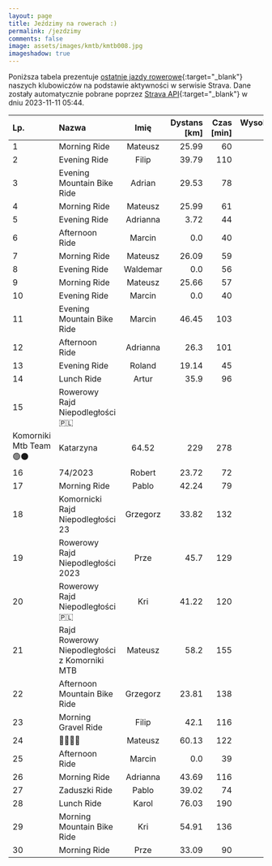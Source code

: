 ```yaml
---
layout: page
title: Jeździmy na rowerach :)
permalink: /jezdzimy
comments: false
image: assets/images/kmtb/kmtb008.jpg
imageshadow: true
---
```


Poniższa tabela prezentuje [ostatnie jazdy rowerowe](https://www.strava.com/clubs/336381){:target="_blank"} naszych klubowiczów na podstawie aktywności w serwisie Strava. Dane zostały automatycznie pobrane poprzez [Strava API](https://developers.strava.com/docs/reference/#api-Clubs-getClubActivitiesById){:target="_blank"} w dniu 2023-11-11 05:44.

Lp. | Nazwa | Imię | Dystans [km] | Czas [min] | Wysokość [m]
:--- | :--- | :---: | ---: | ---: | ---:
1|Morning Ride|Mateusz|25.99|60|62
2|Evening Ride|Filip|39.79|110|165
3|Evening Mountain Bike Ride|Adrian|29.53|78|56
4|Morning Ride|Mateusz|25.99|61|72
5|Evening Ride|Adrianna|3.72|44|35
6|Afternoon Ride|Marcin|0.0|40|
7|Morning Ride|Mateusz|26.09|59|68
8|Evening Ride|Waldemar|0.0|56|
9|Morning Ride|Mateusz|25.66|57|70
10|Evening Ride|Marcin|0.0|40|
11|Evening Mountain Bike Ride|Marcin|46.45|103|160
12|Afternoon Ride|Adrianna|26.3|101|264
13|Evening Ride|Roland|19.14|45|
14|Lunch Ride|Artur|35.9|96|185
15|Rowerowy Rajd Niepodległości 🇵🇱
Komorniki Mtb Team 🟢⚫|Katarzyna|64.52|229|278
16|74/2023|Robert|23.72|72|84
17|Morning Ride|Pablo|42.24|79|147
18|Komornicki Rajd Niepodległości 23|Grzegorz|33.82|132|218
19|Rowerowy Rajd Niepodległości 2023|Prze|45.7|129|272
20|Rowerowy Rajd Niepodległości 🇵🇱|Kri|41.22|120|239
21|Rajd Rowerowy Niepodległości z Komorniki MTB|Mateusz|58.2|155|323
22|Afternoon Mountain Bike Ride|Grzegorz|23.81|138|130
23|Morning Gravel Ride|Filip|42.1|116|199
24|🍂💨🍁💨|Mateusz|60.13|122|178
25|Afternoon Ride|Marcin|0.0|39|
26|Morning Ride|Adrianna|43.69|116|93
27|Zaduszki Ride|Pablo|39.02|74|142
28|Lunch Ride|Karol|76.03|190|213
29|Morning Mountain Bike Ride|Kri|54.91|136|223
30|Morning Ride|Prze|33.09|90|156
